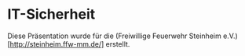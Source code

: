 # IT-Sicherheit

Diese Präsentation wurde für die (Freiwillige Feuerwehr Steinheim e.V.)[http://steinheim.ffw-mm.de/] erstellt.

